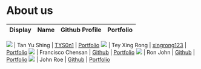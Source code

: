 # About us

Display | Name | Github Profile | Portfolio 
--------|:----:|:--------------:|:---------:

![](https://via.placeholder.com/100.png?text=Photo) | Tan Yu Shing | [TYS0n1](https://github.com/TYS0n1) | [Portfolio](docs/team/johndoe.md)
![](https://via.placeholder.com/100.png?text=Photo) | Tey Xing Rong | [xingrong123](https://github.com/xingrong123) | [Portfolio](docs/team/johndoe.md)
![](https://via.placeholder.com/100.png?text=Photo) | Francisco Chensan | [Github](https://github.com/) | [Portfolio](docs/team/johndoe.md)
![](https://via.placeholder.com/100.png?text=Photo) | Ron John | [Github](https://github.com/) | [Portfolio](docs/team/johndoe.md)
![](https://via.placeholder.com/100.png?text=Photo) | John Roe | [Github](https://github.com/) | [Portfolio](docs/team/johndoe.md)
